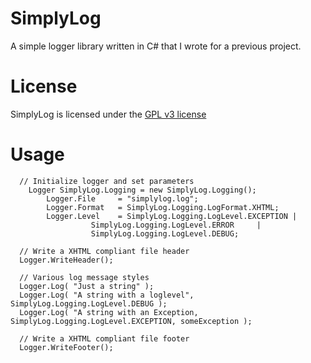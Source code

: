 SimplyLog
=========

A simple logger library written in C# that I wrote for a previous project.

License
=======

SimplyLog is licensed under the [GPL v3 license](http://www.tldrlegal.com/license/gnu-general-public-license-v3-%28gpl-3%29)

Usage
=====

      // Initialize logger and set parameters
  		Logger SimplyLog.Logging = new SimplyLog.Logging();
			Logger.File		= "simplylog.log";
			Logger.Format	= SimplyLog.Logging.LogFormat.XHTML;
			Logger.Level 	= SimplyLog.Logging.LogLevel.EXCEPTION |
                      SimplyLog.Logging.LogLevel.ERROR     |
                      SimplyLog.Logging.LogLevel.DEBUG;
                      
      // Write a XHTML compliant file header
      Logger.WriteHeader();
      
      // Various log message styles
      Logger.Log( "Just a string" );
      Logger.Log( "A string with a loglevel", SimplyLog.Logging.LogLevel.DEBUG );
      Logger.Log( "A string with an Exception, SimplyLog.Logging.LogLevel.EXCEPTION, someException );
      
      // Write a XHTML compliant file footer
      Logger.WriteFooter();
